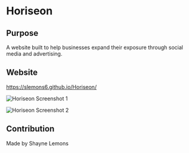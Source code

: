 # Horiseon

## Purpose
 A website built to help businesses expand their exposure through social media and advertising.


## Website
https://slemons6.github.io/Horiseon/

![Horiseon Screenshot 1](https://user-images.githubusercontent.com/86684878/129062957-34fa14df-3925-461c-948d-ea35e227df08.png)

![Horiseon Screenshot 2](https://user-images.githubusercontent.com/86684878/129063053-c2d3bdfb-0101-46fe-94a8-076c16051418.png)


## Contribution
Made by Shayne Lemons


